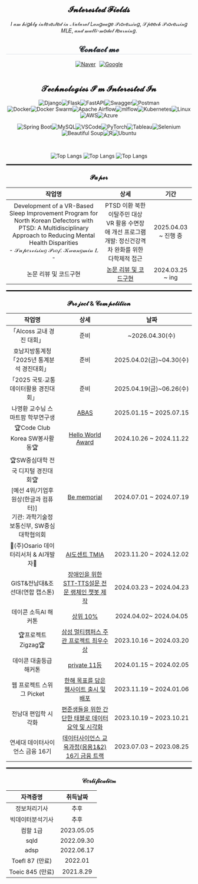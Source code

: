 
<div align="center"> 

## 𝓘𝓷𝓽𝓮𝓻𝓮𝓼𝓽𝓮𝓭 𝓕𝓲𝓮𝓵𝓭𝓼

𝐼 𝒶𝓂 𝒽𝒾𝑔𝒽𝓁𝓎 𝒾𝓃𝓉𝑒𝓇𝑒𝓈𝓉𝑒𝒹 𝒾𝓃 𝒩𝒶𝓉𝓊𝓇𝒶𝓁 𝐿𝒶𝓃𝑔𝓊𝒶𝑔𝑒 𝒫𝓇𝑜𝒸𝑒𝓈𝓈𝒾𝓃𝑔, 𝒮𝓅𝑒𝑒𝒸𝒽 𝒫𝓇𝑜𝒸𝑒𝓈𝓈𝒾𝓃𝑔 𝑀𝐿𝐸, 𝒶𝓃𝒹 𝓂𝓊𝓁𝓉𝒾-𝓂𝑜𝒹𝒶𝓁 𝓁𝑒𝒶𝓇𝓃𝒾𝓃𝑔.
</div>

<div align="center">
    <h2 style="border-bottom: 1px solid #d8dee4; color: #282d33;"> 𝓒𝓸𝓷𝓽𝓪𝓬𝓽 𝓶𝓮 </h2>
    <div style="display: flex; justify-content: center; gap: 10px;">
        <!-- 네이버 메일 배지 -->
        <a href="mailto:wodus1530@naver.com"> 
            <img src="https://img.shields.io/badge/Naver-03C75A?style=for-the-badge&logo=Naver&logoColor=white" alt="Naver">
        </a>
        <!-- 구글 메일 배지 -->
        <a href="mailto:hopio0822@gmail.com"> 
            <img src="https://img.shields.io/badge/Google-4285F4?style=for-the-badge&logo=Google&logoColor=white" alt="Google">
        </a>
    </div>
    <br> 
</div>


<div align="center">   


## 𝓣𝓮𝓬𝓱𝓷𝓸𝓵𝓸𝓰𝓲𝓮𝓼 𝓘’𝓶 𝓘𝓷𝓽𝓮𝓻𝓮𝓼𝓽𝓮𝓭 𝓘𝓷

![Django](https://img.shields.io/badge/django-%23092E20.svg?style=for-the-badge&logo=django&logoColor=white)![Flask](https://img.shields.io/badge/flask-%23000.svg?style=for-the-badge&logo=flask&logoColor=white)![FastAPI](https://img.shields.io/badge/FastAPI-005571?style=for-the-badge&logo=fastapi)![Swagger](https://img.shields.io/badge/-Swagger-%23Clojure?style=for-the-badge&logo=swagger&logoColor=white)![Postman](https://img.shields.io/badge/Postman-FF6C37?style=for-the-badge&logo=postman&logoColor=white)  
![Docker](https://img.shields.io/badge/docker-%230db7ed.svg?style=for-the-badge&logo=docker&logoColor=white)![Docker Swarm](https://img.shields.io/badge/Docker%20Swarm-%232496ED.svg?style=for-the-badge&logo=docker&logoColor=white)![Apache Airflow](https://img.shields.io/badge/Apache%20Airflow-017CEE?style=for-the-badge&logo=Apache%20Airflow&logoColor=white)![mlflow](https://img.shields.io/badge/mlflow-%23d9ead3.svg?style=for-the-badge&logo=numpy&logoColor=blue)![Kubernetes](https://img.shields.io/badge/kubernetes-%23326ce5.svg?style=for-the-badge&logo=kubernetes&logoColor=white)![Linux](https://img.shields.io/badge/Linux-FCC624?style=for-the-badge&logo=linux&logoColor=black)![AWS](https://img.shields.io/badge/AWS-%23FF9900.svg?style=for-the-badge&logo=Amazon%20Web%20Services&logoColor=white)![Azure](https://img.shields.io/badge/azure-%2300CCFF.svg?style=for-the-badge&logo=microsoftazure&logoColor=white)



![Spring Boot](https://img.shields.io/badge/Spring%20Boot-6DB33F?style=for-the-badge&logo=SpringBoot&logoColor=white)![MySQL](https://img.shields.io/badge/MySQL-4479A1?style=for-the-badge&logo=MySQL&logoColor=white)![VSCode](https://img.shields.io/badge/VSCode-007ACC?style=for-the-badge&logo=VisualStudioCode&logoColor=white)![PyTorch](https://img.shields.io/badge/PyTorch-EE4C2C?style=for-the-badge&logo=pytorch&logoColor=white)![Tableau](https://img.shields.io/badge/Tableau-E97627?style=for-the-badge&logo=tableau&logoColor=white)![Selenium](https://img.shields.io/badge/Selenium-43B02A?style=for-the-badge&logo=Selenium&logoColor=white)![Beautiful Soup](https://img.shields.io/badge/Beautiful%20Soup-092E20?style=for-the-badge&logo=Beautiful%20Soup&logoColor=white)![R](https://img.shields.io/badge/r-%23276DC3.svg?style=for-the-badge&logo=r&logoColor=white)![Ubuntu](https://img.shields.io/badge/Ubuntu-E95420?style=for-the-badge&logo=ubuntu&logoColor=white)

</div>


<br/>

<div align="center">   
 

 
![Top Langs](http://github-profile-summary-cards.vercel.app/api/cards/stats?username=jyjnote&theme=transparent) ![Top Langs](http://github-profile-summary-cards.vercel.app/api/cards/repos-per-language?username=jyjnote&theme=transparent&exclude=None)
![Top Langs](http://github-profile-summary-cards.vercel.app/api/cards/profile-details?username=jyjnote&theme=transparent)

</div>

<hr style="height: 3px; border: none; background-color: black;">

<div align="center">
  <h3>𝓟𝓪𝓹𝓮𝓻</h3>

| 작업명 | 상세 | 기간 |
|:--------:|:------:|:------:|
| Development of a VR-Based Sleep Improvement Program for North Korean Defectors with PTSD: A Multidisciplinary Approach to Reducing Mental Health Disparities</br>- 𝒮𝓊𝓅𝑒𝓇𝓋𝒾𝓈𝒾𝓃𝑔 𝒫𝓇𝑜𝒻. 𝒦𝓌𝒶𝓃𝑔𝓂𝒾𝓃 𝐿 - | PTSD 이환 북한이탈주민 대상 VR 활용 수면장애 개선 프로그램 개발: 정신건강격차 완화를 위한 다학제적 접근 | 2025.04.03 ~ 진행 중 |
| 논문 리뷰 및 코드구현 | [논문 리뷰 및 코드구현](https://github.com/jyjnote/PaperWithCode) | 2024.03.25 ~ ing |
</div>

<hr style="height: 3px; border: none; background-color: black;">

<div align="center">
  <h3>𝓟𝓻𝓸𝓳𝓮𝓬𝓽 & 𝓒𝓸𝓶𝓹𝓮𝓽𝓲𝓽𝓲𝓸𝓷</h3>
 
| 작업명 | 상세 | 날짜 |
|:--------:|:------:|:------:|
|「AIcoss 교내 경진 대회」|준비|~2026.04.30(수)|
|호남지방통계청「2025년 통계분석 경진대회」|준비|2025.04.02(금)~04.30(수)|
|「2025 국토∙교통 데이터활용 경진대회」|준비|2025.04.19(금)~06.26(수)|
| 나명환 교수님 스마트팜 학부연구생| [ABAS](https://www.abas.life/) | 2025.01.15 ~ 2025.07.15 |
| 🏆Code Club Korea SW봉사활동🏆| [Hello World Award](https://cafe.naver.com/codeclubswvolunteer) | 2024.10.26 ~ 2024.11.22 |
| 🏆SW중심대학 전국 디지털 경진대회🏆</br>[예선 4위/기업후원상(한글과 컴퓨터)]</br>기관: 과학기술정보통신부, SW중심대학협의회| [Be memorial](https://github.com/Mawangadulnemi/TMIA_CNU/tree/main) | 2024.07.01 ~ 2024.07.19 |
| 🏢(주)Osario 데이터리서처 & AI개발자🏢 | [AI도센트 TMIA](https://github.com/jyjnote/osario) | 2023.11.20 ~ 2024.12.02 |
| GIST&전남대&조선대(연합 캡스톤) | [장애인을 위한 STT-TTS설문 전문 랭체인 챗봇 제작](https://github.com/scorve12/Survey_Bot) | 2024.03.23 ~ 2024.04.23 |
| 데이콘 소득AI 해커톤 | [상위 10%](https://dacon.io/competitions/official/236230/leaderboard) | 2024.04.02~ 2024.04.05 |
| 🏆프로젝트 Zigzag🏆 | [삼성 멀티캠퍼스 주관 프로젝트 최우수상](https://github.com/jyjnote/Zigzag-) | 2023.10.16 ~ 2024.03.20 |
| 데이콘 대출등급 해커톤 | [private 11등](https://dacon.io/competitions/official/236214/leaderboard) | 2024.01.15 ~ 2024.02.05 |
| 웹 프로젝트 스위그 Picket | [한해 목표를 담은 웹사이트 출시 및 배포](https://www.swygbro.com/contents) | 2023.11.19 ~ 2024.01.06 |
| 전남대 편입학 시각화 | [편준생들을 위한 간단한 태블로 데이터 요약 및 시각화](https://public.tableau.com/app/profile/.56658177/viz/_16978657995030/2) | 2023.10.19 ~ 2023.10.21 |
| 연세대 데이터사이언스 금융 16기 | [데이터사이언스 교육과정(응용1&2) 16기 금융 트랙](https://github.com/jyjnote/CERTIPICATE) | 2023.07.03 ~ 2023.08.25 |
</div>

<hr style="height: 3px; border: none; background-color: black;">

<div align="center">
  <h3>𝒞𝑒𝓇𝓉𝒾𝒻𝒾𝒸𝒶𝓉𝒾𝑜𝓃</h3>

| 자격증명 | 취득날짜 |
|:----------:|:----------:|
| 정보처리기사 | 추후 |
| 빅데이터분석기사 | 추후 |
| 컴할 1급 | 2023.05.05 |
| sqld | 2022.09.30 |
| adsp | 2022.06.17 |
| Toefl 87 (만료) | 2022.01 |
| Toeic 845 (만료) | 2021.8.29 |
</div>


